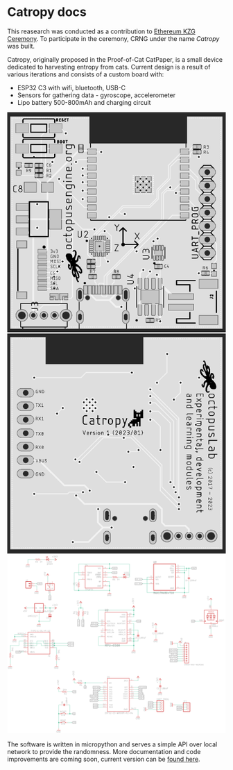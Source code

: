 # Catropy docs

This reasearch was conducted as a contribution to [Ethereum KZG Ceremony](https://github.com/ethereum/kzg-ceremony). To participate in the ceremony, CRNG under the name _Catropy_ was built. 

Catropy, originally proposed in the Proof-of-Cat CatPaper, is a small device dedicated to harvesting entropy from cats. Current design is a result of various iterations and consists of a custom board with:
- ESP32 C3 with wifi, bluetooth, USB-C 
- Sensors for gathering data - gyroscope, accelerometer
- Lipo battery 500-800mAh and charging circuit 

![image](./src/assets/catropy_front.png) 
![image](./src/assets/catropy_back.png) 
![image](./src/assets/catropy_scheme.png)


The software is written in micropython and serves a simple API over local network to provide the randomness. More documentation and code improvements are coming soon, current version can be [found here](https://github.com/taxmeifyoucan/proof-of-cat/tree/master/esp). 